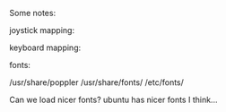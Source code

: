 
Some notes:

joystick mapping:

keyboard mapping:

fonts:

/usr/share/poppler
/usr/share/fonts/
/etc/fonts/

Can we load nicer fonts? ubuntu has nicer fonts I think...


